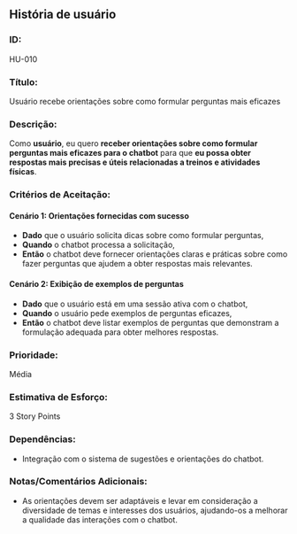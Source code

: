 ## História de usuário

### **ID:**

HU-010

### **Título:**

Usuário recebe orientações sobre como formular perguntas mais eficazes

### **Descrição:**

Como **usuário**, eu quero **receber orientações sobre como formular perguntas mais eficazes para o chatbot** para que **eu possa obter respostas mais precisas e úteis relacionadas a treinos e atividades físicas**.

### **Critérios de Aceitação:**

#### Cenário 1: Orientações fornecidas com sucesso

- **Dado** que o usuário solicita dicas sobre como formular perguntas,
- **Quando** o chatbot processa a solicitação,
- **Então** o chatbot deve fornecer orientações claras e práticas sobre como fazer perguntas que ajudem a obter respostas mais relevantes.

#### Cenário 2: Exibição de exemplos de perguntas

- **Dado** que o usuário está em uma sessão ativa com o chatbot,
- **Quando** o usuário pede exemplos de perguntas eficazes,
- **Então** o chatbot deve listar exemplos de perguntas que demonstram a formulação adequada para obter melhores respostas.

### **Prioridade:**

Média

### **Estimativa de Esforço:**

3 Story Points

### **Dependências:**

- Integração com o sistema de sugestões e orientações do chatbot.

### **Notas/Comentários Adicionais:**

- As orientações devem ser adaptáveis e levar em consideração a diversidade de temas e interesses dos usuários, ajudando-os a melhorar a qualidade das interações com o chatbot.
